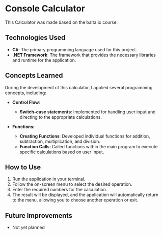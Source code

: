 # Console Calculator

This Calculator was made based on the balta.io course.

## Technologies Used

- **C#**: The primary programming language used for this project.
- **.NET Framework**: The framework that provides the necessary libraries and runtime for the application.

## Concepts Learned

During the development of this calculator, I applied several programming concepts, including:

- **Control Flow**:
  - **Switch-case statements**: Implemented for handling user input and directing to the appropriate calculations.

- **Functions**:
  - **Creating Functions**: Developed individual functions for addition, subtraction, multiplication, and division.
  - **Function Calls**: Called functions within the main program to execute specific calculations based on user input.

## How to Use

1. Run the application in your terminal.
2. Follow the on-screen menu to select the desired operation.
3. Enter the required numbers for the calculation.
4. The result will be displayed, and the application will automatically return to the menu, allowing you to choose another operation or exit.

## Future Improvements

- Not yet planned
